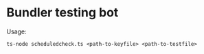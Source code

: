 # Bundler testing bot

Usage:

```
ts-node scheduledcheck.ts <path-to-keyfile> <path-to-testfile>
```
